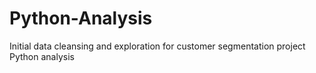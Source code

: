 # Python-Analysis
Initial data cleansing and exploration for customer segmentation project
Python analysis
